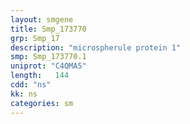 ```yaml
---
layout: smgene
title: Smp_173770
grp: Smp_17
description: "microspherule protein 1"
smp: Smp_173770.1
uniprot: "C4QMA5"
length:   144
cdd: "ns"
kk: ns
categories: sm
---
```

